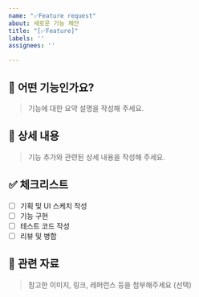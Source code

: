 ```yaml
---
name: "✅Feature request"
about: 새로운 기능 제안
title: "[✅Feature]"
labels: ''
assignees: ''

---
```


## 📄 어떤 기능인가요?

> 기능에 대한 요약 설명을 작성해 주세요. 

## 📝 상세 내용

> 기능 추가와 관련된 상세 내용을 작성해 주세요. 

## ✅ 체크리스트

- [ ] 기획 및 UI 스케치 작성
- [ ] 기능 구현
- [ ] 테스트 코드 작성
- [ ] 리뷰 및 병합

## 📍 관련 자료
> 참고한 이미지, 링크, 레퍼런스 등을 첨부해주세요 (선택)

